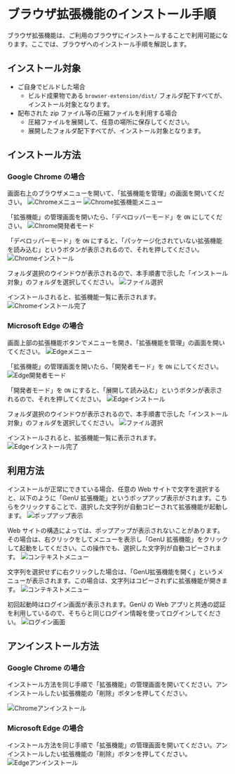 # ブラウザ拡張機能のインストール手順

ブラウザ拡張機能は、ご利用のブラウザにインストールすることで利用可能になります。ここでは、ブラウザへのインストール手順を解説します。

## インストール対象

* ご自身でビルドした場合
  * ビルド成果物である `browser-extension/dist/` フォルダ配下すべてが、インストール対象となります。
* 配布された zip ファイル等の圧縮ファイルを利用する場合
  * 圧縮ファイルを展開して、任意の場所に保存してください。
  * 展開したフォルダ配下すべてが、インストール対象となります。
  
## インストール方法

### Google Chrome の場合

画面右上のブラウザメニューを開いて、「拡張機能を管理」の画面を開いてください。
![Chromeメニュー](./assets/images/extension/chrome_menu.png)
![Chrome拡張機能メニュー](./assets/images/extension/chrome_extension_menu.png)

「拡張機能」の管理画面を開いたら、「デベロッパーモード」を `ON` にしてください。
![Chrome開発者モード](./assets/images/extension/chrome_dev_mode.png)

「デベロッパーモード」を `ON` にすると、「パッケージ化されていない拡張機能を読み込む」というボタンが表示されるので、それを押してください。
![Chromeインストール](./assets/images/extension/chrome_install.png)

フォルダ選択のウインドウが表示されるので、本手順書で示した「インストール対象」のフォルダを選択してください。
![ファイル選択](./assets/images/extension/file_choose.png)

インストールされると、拡張機能一覧に表示されます。
![Chromeインストール完了](./assets/images/extension/chrome_installed.png)

### Microsoft Edge の場合

画面上部の拡張機能ボタンでメニューを開き、「拡張機能を管理」の画面を開いてください。
![Edgeメニュー](./assets/images/extension/edge_menu.png)

「拡張機能」の管理画面を開いたら、「開発者モード」を `ON` にしてください。
![Edge開発者モード](./assets/images/extension/edge_dev_mode.png)

「開発者モード」を `ON` にすると、「展開して読み込む」というボタンが表示されるので、それを押してください。
![Edgeインストール](./assets/images/extension/edge_install.png)

フォルダ選択のウインドウが表示されるので、本手順書で示した「インストール対象」のフォルダを選択してください。
![ファイル選択](./assets/images/extension/file_choose.png)

インストールされると、拡張機能一覧に表示されます。
![Edgeインストール完了](./assets/images/extension/edge_installed.png)

## 利用方法

インストールが正常にできている場合、任意の Web サイトで文字を選択すると、以下のように「GenU 拡張機能」というポップアップ表示がされます。こちらをクリックすることで、選択した文字列が自動コピーされて拡張機能が起動します。
![ポップアップ表示](./assets/images/extension/extension_popup.png)

Web サイトの構造によっては、ポップアップが表示されないことがあります。その場合は、右クリックをしてメニューを表示し「GenU 拡張機能」をクリックして起動をしてください。この操作でも、選択した文字列が自動コピーされます。
![コンテキストメニュー](./assets/images/extension/extension_context_menu.png)

文字列を選択せずに右クリックした場合は、「GenU拡張機能を開く」というメニューが表示されます。この場合は、文字列はコピーされずに拡張機能が開きます。
![コンテキストメニュー](./assets/images/extension/extension_context_menu_default.png)

初回起動時はログイン画面が表示されます。GenU の Web アプリと共通の認証を利用しているので、そちらと同じログイン情報を使ってログインしてください。
![ログイン画面](./assets/images/extension/extension_login.png)

## アンインストール方法

### Google Chrome の場合

インストール方法を同じ手順で「拡張機能」の管理画面を開いてください。アンインストールしたい拡張機能の「削除」ボタンを押してください。

![Chromeアンインストール](./assets/images/extension/chrome_delete.png)

### Microsoft Edge の場合

インストール方法を同じ手順で「拡張機能」の管理画面を開いてください。アンインストールしたい拡張機能の「削除」ボタンを押してください。
![Edgeアンインストール](./assets/images/extension/edge_delete.png)